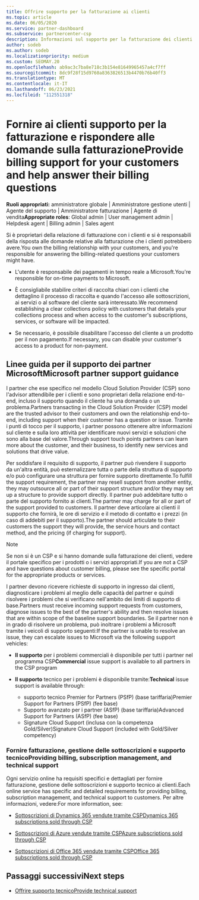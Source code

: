 ```yaml
---
title: Offrire supporto per la fatturazione ai clienti
ms.topic: article
ms.date: 06/05/2020
ms.service: partner-dashboard
ms.subservice: partnercenter-csp
description: Informazioni sul supporto per la fatturazione dei clienti necessario Cloud Solution Provider partner del programma CSP. Questo supporto include la proprietà della relazione di fatturazione del cliente e la risposta alle domande di fatturazione.
author: sodeb
ms.author: sodeb
ms.localizationpriority: medium
ms.custom: SEOMAY.20
ms.openlocfilehash: ab9ac3c7ba8e718c3b154e81649965457a4cf7ff
ms.sourcegitcommit: 8dc9f28f15d9760a8363826513b4470b76b40ff3
ms.translationtype: MT
ms.contentlocale: it-IT
ms.lasthandoff: 06/23/2021
ms.locfileid: "112551318"
---
```

# <a name="provide-billing-support-for-your-customers-and-help-answer-their-billing-questions"></a><span data-ttu-id="15f02-104">Fornire ai clienti supporto per la fatturazione e rispondere alle domande sulla fatturazione</span><span class="sxs-lookup"><span data-stu-id="15f02-104">Provide billing support for your customers and help answer their billing questions</span></span>


<span data-ttu-id="15f02-105">**Ruoli appropriati:** amministratore globale | Amministratore gestione utenti | Agente del supporto | Amministratore fatturazione | Agente di vendita</span><span class="sxs-lookup"><span data-stu-id="15f02-105">**Appropriate roles**: Global admin | User management admin | Helpdesk agent | Billing admin | Sales agent</span></span>

<span data-ttu-id="15f02-106">Si è proprietari della relazione di fatturazione con i clienti e si è responsabili della risposta alle domande relative alla fatturazione che i clienti potrebbero avere.</span><span class="sxs-lookup"><span data-stu-id="15f02-106">You own the billing relationship with your customers, and you're responsible for answering the billing-related questions your customers might have.</span></span>

- <span data-ttu-id="15f02-107">L'utente è responsabile dei pagamenti in tempo reale a Microsoft.</span><span class="sxs-lookup"><span data-stu-id="15f02-107">You're responsible for on-time payments to Microsoft.</span></span>

- <span data-ttu-id="15f02-108">È consigliabile stabilire criteri di raccolta chiari con i clienti che dettaglino il processo di raccolta e quando l'accesso alle sottoscrizioni, ai servizi o al software del cliente sarà interessato.</span><span class="sxs-lookup"><span data-stu-id="15f02-108">We recommend establishing a clear collections policy with customers that details your collections process and when access to the customer's subscriptions, services, or software will be impacted.</span></span>

- <span data-ttu-id="15f02-109">Se necessario, è possibile disabilitare l'accesso del cliente a un prodotto per il non pagamento.</span><span class="sxs-lookup"><span data-stu-id="15f02-109">If necessary, you can disable your customer's access to a product for non-payment.</span></span>

## <a name="microsoft-partner-support-guidance"></a><span data-ttu-id="15f02-110">Linee guida per il supporto dei partner Microsoft</span><span class="sxs-lookup"><span data-stu-id="15f02-110">Microsoft partner support guidance</span></span>

<span data-ttu-id="15f02-111">I partner che ese specifico nel modello Cloud Solution Provider (CSP) sono l'advisor attendibile per i clienti e sono proprietari della relazione end-to-end, incluso il supporto quando il cliente ha una domanda o un problema.</span><span class="sxs-lookup"><span data-stu-id="15f02-111">Partners transacting in the Cloud Solution Provider (CSP) model are the trusted advisor to their customers and own the relationship end-to-end, including support when their customer has a question or issue.</span></span> <span data-ttu-id="15f02-112">Tramite i punti di tocco per il supporto, i partner possono ottenere altre informazioni sul cliente e sulla loro attività per identificare nuovi servizi e soluzioni che sono alla base del valore.</span><span class="sxs-lookup"><span data-stu-id="15f02-112">Through support touch points partners can learn more about the customer, and their business, to identify new services and solutions that drive value.</span></span>

<span data-ttu-id="15f02-113">Per soddisfare il requisito di supporto, il partner può rivendere il supporto da un'altra entità, può esternalizzare tutta o parte della struttura di supporto e/o può configurare una struttura per fornire supporto direttamente.</span><span class="sxs-lookup"><span data-stu-id="15f02-113">To fulfill the support requirement, the partner may resell support from another entity, they may outsource all or part of their support structure and/or they may set up a structure to provide support directly.</span></span>  <span data-ttu-id="15f02-114">Il partner può addebitare tutto o parte del supporto fornito ai clienti.</span><span class="sxs-lookup"><span data-stu-id="15f02-114">The partner may charge for all or part of the support provided to customers.</span></span> <span data-ttu-id="15f02-115">Il partner deve articolare ai clienti il supporto che fornirà, le ore di servizio e il metodo di contatto e i prezzi (in caso di addebiti per il supporto).</span><span class="sxs-lookup"><span data-stu-id="15f02-115">The partner should articulate to their customers the support they will provide, the service hours and contact method, and the pricing (if charging for support).</span></span> 

>[!Note]
><span data-ttu-id="15f02-116">Se non si è un CSP e si hanno domande sulla fatturazione dei clienti, vedere il portale specifico per i prodotti o i servizi appropriati.</span><span class="sxs-lookup"><span data-stu-id="15f02-116">If you are not a CSP and have questions about customer billing, please see the specific portal for the appropriate products or services.</span></span>

<span data-ttu-id="15f02-117">I partner devono ricevere richieste di supporto in ingresso dai clienti, diagnosticare i problemi al meglio delle capacità del partner e quindi risolvere i problemi che si verificano nell'ambito dei limiti di supporto di base.</span><span class="sxs-lookup"><span data-stu-id="15f02-117">Partners must receive incoming support requests from customers, diagnose issues to the best of the partner's ability and then resolve issues that are within scope of the baseline support boundaries.</span></span> <span data-ttu-id="15f02-118">Se il partner non è in grado di risolvere un problema, può inoltrare i problemi a Microsoft tramite i veicoli di supporto seguenti:</span><span class="sxs-lookup"><span data-stu-id="15f02-118">If the partner is unable to resolve an issue, they can escalate issues to Microsoft via the following support vehicles:</span></span>

- <span data-ttu-id="15f02-119">**Il supporto** per i problemi commerciali è disponibile per tutti i partner nel programma CSP</span><span class="sxs-lookup"><span data-stu-id="15f02-119">**Commercial** issue support is available to all partners in the CSP program</span></span>

- <span data-ttu-id="15f02-120">**Il supporto** tecnico per i problemi è disponibile tramite:</span><span class="sxs-lookup"><span data-stu-id="15f02-120">**Technical** issue support is available through:</span></span>

  - <span data-ttu-id="15f02-121">supporto tecnico Premier for Partners (PSfP) (base tariffaria)</span><span class="sxs-lookup"><span data-stu-id="15f02-121">Premier Support for Partners (PSfP) (fee base)</span></span>
  - <span data-ttu-id="15f02-122">Supporto avanzato per i partner (ASfP) (base tariffaria)</span><span class="sxs-lookup"><span data-stu-id="15f02-122">Advanced Support for Partners (ASfP) (fee base)</span></span>
  - <span data-ttu-id="15f02-123">Signature Cloud Support (inclusa con la competenza Gold/Silver)</span><span class="sxs-lookup"><span data-stu-id="15f02-123">Signature Cloud Support (included with Gold/Silver competency)</span></span>

### <a name="providing-billing-subscription-management-and-technical-support"></a><span data-ttu-id="15f02-124">Fornire fatturazione, gestione delle sottoscrizioni e supporto tecnico</span><span class="sxs-lookup"><span data-stu-id="15f02-124">Providing billing, subscription management, and technical support</span></span> 

<span data-ttu-id="15f02-125">Ogni servizio online ha requisiti specifici e dettagliati per fornire fatturazione, gestione delle sottoscrizioni e supporto tecnico ai clienti.</span><span class="sxs-lookup"><span data-stu-id="15f02-125">Each online service has specific and detailed requirements for providing billing, subscription management, and technical support to customers.</span></span> <span data-ttu-id="15f02-126">Per altre informazioni, vedere:</span><span class="sxs-lookup"><span data-stu-id="15f02-126">For more information, see:</span></span>

- [<span data-ttu-id="15f02-127">Sottoscrizioni di Dynamics 365 vendute tramite CSP</span><span class="sxs-lookup"><span data-stu-id="15f02-127">Dynamics 365 subscriptions sold through CSP</span></span>](https://www.microsoftpartnercommunity.com/t5/CSP/Microsoft-Partner-Support-Guidance/m-p/5262#M30)

- [<span data-ttu-id="15f02-128">Sottoscrizioni di Azure vendute tramite CSP</span><span class="sxs-lookup"><span data-stu-id="15f02-128">Azure subscriptions sold through CSP</span></span>](https://www.microsoftpartnercommunity.com/t5/CSP/Microsoft-Partner-Support-Guidance/m-p/5263#M31)

- [<span data-ttu-id="15f02-129">Sottoscrizioni di Office 365 vendute tramite CSP</span><span class="sxs-lookup"><span data-stu-id="15f02-129">Office 365 subscriptions sold through CSP</span></span>](https://www.microsoftpartnercommunity.com/t5/CSP/Microsoft-Partner-Support-Guidance/m-p/5264#M32)
 
## <a name="next-steps"></a><span data-ttu-id="15f02-130">Passaggi successivi</span><span class="sxs-lookup"><span data-stu-id="15f02-130">Next steps</span></span>

- [<span data-ttu-id="15f02-131">Offrire supporto tecnico</span><span class="sxs-lookup"><span data-stu-id="15f02-131">Provide technical support</span></span>](provide-technical-support.md)